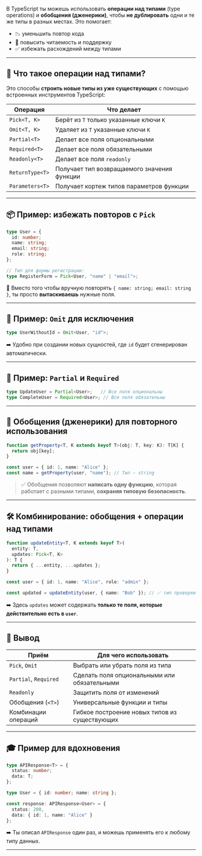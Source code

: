 В TypeScript ты можешь использовать **операции над типами** (type operations) и **обобщения (дженерики)**, чтобы **не дублировать** одни и те же типы в разных местах. Это помогает:

* 📉 уменьшить повтор кода
* 🧠 повысить читаемость и поддержку
* ✅ избежать расхождений между типами

---

## 🔧 Что такое операции над типами?

Это способы **строить новые типы из уже существующих** с помощью встроенных инструментов TypeScript:

| Операция        | Что делает                                  |
| --------------- | ------------------------------------------- |
| `Pick<T, K>`    | Берёт из `T` только указанные ключи `K`     |
| `Omit<T, K>`    | Удаляет из `T` указанные ключи `K`          |
| `Partial<T>`    | Делает все поля опциональными               |
| `Required<T>`   | Делает все поля обязательными               |
| `Readonly<T>`   | Делает все поля `readonly`                  |
| `ReturnType<T>` | Получает тип возвращаемого значения функции |
| `Parameters<T>` | Получает кортеж типов параметров функции    |

---

## 📦 Пример: избежать повторов с `Pick`

```ts
type User = {
  id: number;
  name: string;
  email: string;
  role: string;
};

// Тип для формы регистрации:
type RegisterForm = Pick<User, "name" | "email">;
```

🔁 Вместо того чтобы вручную повторять `{ name: string; email: string }`, ты просто **вытаскиваешь** нужные поля.

---

## 🧹 Пример: `Omit` для исключения

```ts
type UserWithoutId = Omit<User, "id">;
```

➡️ Удобно при создании новых сущностей, где `id` будет сгенерирован автоматически.

---

## 🧩 Пример: `Partial` и `Required`

```ts
type UpdateUser = Partial<User>;   // Все поля опциональны
type CompleteUser = Required<User>; // Все поля обязательны
```

---

## 📘 Обобщения (дженерики) для повторного использования

```ts
function getProperty<T, K extends keyof T>(obj: T, key: K): T[K] {
  return obj[key];
}

const user = { id: 1, name: "Alice" };
const name = getProperty(user, "name"); // Тип — string
```

> ✅ Обобщения позволяют **написать одну функцию**, которая работает с разными типами, **сохраняя типовую безопасность**.

---

## 🛠 Комбинирование: обобщения + операции над типами

```ts
function updateEntity<T, K extends keyof T>(
  entity: T,
  updates: Pick<T, K>
): T {
  return { ...entity, ...updates };
}

const user = { id: 1, name: "Alice", role: "admin" };

const updated = updateEntity(user, { name: "Bob" }); // ✅ тип проверяется
```

➡️ Здесь `updates` может содержать **только те поля, которые действительно есть в `user`**.

---

## 📌 Вывод

| Приём                 | Для чего использовать                         |
| --------------------- | --------------------------------------------- |
| `Pick`, `Omit`        | Выбрать или убрать поля из типа               |
| `Partial`, `Required` | Сделать поля опциональными или обязательными  |
| `Readonly`            | Защитить поля от изменений                    |
| Обобщения (`<T>`)     | Универсальные функции и типы                  |
| Комбинации операций   | Гибкое построение новых типов из существующих |

---

## 🎓 Пример для вдохновения

```ts
type APIResponse<T> = {
  status: number;
  data: T;
};

type User = { id: number; name: string };

const response: APIResponse<User> = {
  status: 200,
  data: { id: 1, name: "Alice" }
};
```

➡️ Ты описал `APIResponse` один раз, и можешь применять его к любому типу данных.

---

